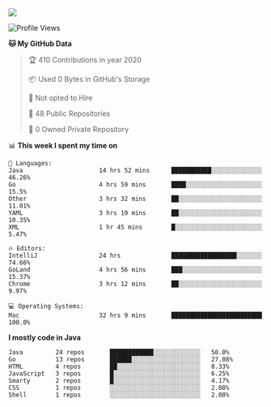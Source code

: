 
<a href="https://github.com/helloworlde">
  <img align="" src="https://github-readme-stats.vercel.app/api?username=helloworlde&show_icons=true&count_private=true" />
</a>

<!--START_SECTION:waka-->
![Profile Views](http://img.shields.io/badge/Profile%20Views-66-blue)

**🐱 My GitHub Data** 

> 🏆 410 Contributions in year 2020
 > 
> 📦 Used 0 Bytes in GitHub's Storage 
 > 
> 🚫 Not opted to Hire
 > 
> 📜 48 Public Repositories 
 > 
> 🔑 0 Owned Private Repository 
 > 
📊 **This week I spent my time on** 

```text
💬 Languages: 
Java                     14 hrs 52 mins      ███████████░░░░░░░░░░░░░░   46.26% 
Go                       4 hrs 59 mins       ████░░░░░░░░░░░░░░░░░░░░░   15.5% 
Other                    3 hrs 32 mins       ██░░░░░░░░░░░░░░░░░░░░░░░   11.01% 
YAML                     3 hrs 19 mins       ██░░░░░░░░░░░░░░░░░░░░░░░   10.35% 
XML                      1 hr 45 mins        █░░░░░░░░░░░░░░░░░░░░░░░░   5.47%

🔥 Editors: 
IntelliJ                 24 hrs              ██████████████████░░░░░░░   74.66% 
GoLand                   4 hrs 56 mins       ███░░░░░░░░░░░░░░░░░░░░░░   15.37% 
Chrome                   3 hrs 12 mins       ██░░░░░░░░░░░░░░░░░░░░░░░   9.97%

💻 Operating Systems: 
Mac                      32 hrs 9 mins       █████████████████████████   100.0%

```

**I mostly code in Java** 

```text
Java         24 repos       ████████████░░░░░░░░░░░░░   50.0% 
Go           13 repos       ██████░░░░░░░░░░░░░░░░░░░   27.08% 
HTML         4 repos        ██░░░░░░░░░░░░░░░░░░░░░░░   8.33% 
JavaScript   3 repos        █░░░░░░░░░░░░░░░░░░░░░░░░   6.25% 
Smarty       2 repos        █░░░░░░░░░░░░░░░░░░░░░░░░   4.17% 
CSS          1 repos        ░░░░░░░░░░░░░░░░░░░░░░░░░   2.08% 
Shell        1 repos        ░░░░░░░░░░░░░░░░░░░░░░░░░   2.08%

```



<!--END_SECTION:waka-->

